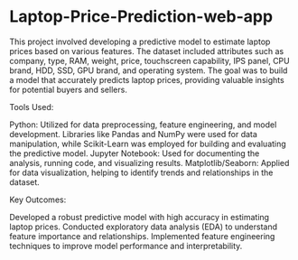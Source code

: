 # Laptop-Price-Prediction-web-app
This project involved developing a predictive model to estimate laptop prices based on various features. The dataset included attributes such as company, type, RAM, weight, price, touchscreen capability, IPS panel, CPU brand, HDD, SSD, GPU brand, and operating system. The goal was to build a model that accurately predicts laptop prices, providing valuable insights for potential buyers and sellers.

Tools Used:

Python: Utilized for data preprocessing, feature engineering, and model development. Libraries like Pandas and NumPy were used for data manipulation, while Scikit-Learn was employed for building and evaluating the predictive model.
Jupyter Notebook: Used for documenting the analysis, running code, and visualizing results.
Matplotlib/Seaborn: Applied for data visualization, helping to identify trends and relationships in the dataset.

Key Outcomes:

Developed a robust predictive model with high accuracy in estimating laptop prices.
Conducted exploratory data analysis (EDA) to understand feature importance and relationships.
Implemented feature engineering techniques to improve model performance and interpretability.

